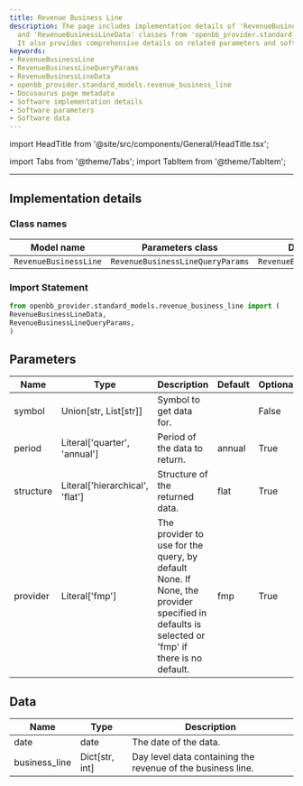 ```yaml
---
title: Revenue Business Line
description: The page includes implementation details of 'RevenueBusinessLine', 'RevenueBusinessLineQueryParams'
  and 'RevenueBusinessLineData' classes from 'openbb_provider.standard_models.revenue_business_line'.
  It also provides comprehensive details on related parameters and software data.
keywords:
- RevenueBusinessLine
- RevenueBusinessLineQueryParams
- RevenueBusinessLineData
- openbb_provider.standard_models.revenue_business_line
- Docusaurus page metadata
- Software implementation details
- Software parameters
- Software data
---
```


import HeadTitle from '@site/src/components/General/HeadTitle.tsx';

<HeadTitle title="Revenue Business Line - Data_Models | OpenBB Platform Docs" />


import Tabs from '@theme/Tabs';
import TabItem from '@theme/TabItem';


---

## Implementation details

### Class names

| Model name | Parameters class | Data class |
| ---------- | ---------------- | ---------- |
| `RevenueBusinessLine` | `RevenueBusinessLineQueryParams` | `RevenueBusinessLineData` |

### Import Statement

```python
from openbb_provider.standard_models.revenue_business_line import (
RevenueBusinessLineData,
RevenueBusinessLineQueryParams,
)
```

## Parameters

<Tabs>
<TabItem value="standard" label="Standard">

| Name | Type | Description | Default | Optional |
| ---- | ---- | ----------- | ------- | -------- |
| symbol | Union[str, List[str]] | Symbol to get data for. |  | False |
| period | Literal['quarter', 'annual'] | Period of the data to return. | annual | True |
| structure | Literal['hierarchical', 'flat'] | Structure of the returned data. | flat | True |
| provider | Literal['fmp'] | The provider to use for the query, by default None. If None, the provider specified in defaults is selected or 'fmp' if there is no default. | fmp | True |
</TabItem>

</Tabs>

## Data

<Tabs>
<TabItem value="standard" label="Standard">

| Name | Type | Description |
| ---- | ---- | ----------- |
| date | date | The date of the data. |
| business_line | Dict[str, int] | Day level data containing the revenue of the business line. |
</TabItem>

</Tabs>
